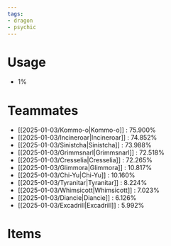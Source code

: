 ```yaml
---
tags:
- dragon
- psychic
---
```

# Usage
- 1%
# Teammates
- [[2025-01-03/Kommo-o|Kommo-o]] : 75.900%
- [[2025-01-03/Incineroar|Incineroar]] : 74.852%
- [[2025-01-03/Sinistcha|Sinistcha]] : 73.988%
- [[2025-01-03/Grimmsnarl|Grimmsnarl]] : 72.518%
- [[2025-01-03/Cresselia|Cresselia]] : 72.265%
- [[2025-01-03/Glimmora|Glimmora]] : 10.817%
- [[2025-01-03/Chi-Yu|Chi-Yu]] : 10.160%
- [[2025-01-03/Tyranitar|Tyranitar]] : 8.224%
- [[2025-01-03/Whimsicott|Whimsicott]] : 7.023%
- [[2025-01-03/Diancie|Diancie]] : 6.126%
- [[2025-01-03/Excadrill|Excadrill]] : 5.992%
# Items